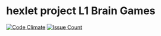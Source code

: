 # hexlet project L1 Brain Games

[![Code Climate](https://codeclimate.com/github/guar47/js_l1_brain_games-s12/badges/gpa.svg)](https://codeclimate.com/github/guar47/js_l1_brain_games-s12)
[![Issue Count](https://codeclimate.com/github/guar47/js_l1_brain_games-s12/badges/issue_count.svg)](https://codeclimate.com/github/guar47/js_l1_brain_games-s12)
